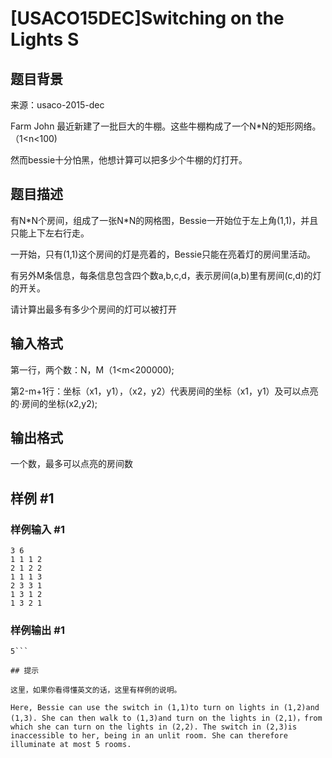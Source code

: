 # [USACO15DEC]Switching on the Lights S

## 题目背景

来源：usaco-2015-dec

Farm John 最近新建了一批巨大的牛棚。这些牛棚构成了一个N\*N的矩形网络。（1<n<100)

然而bessie十分怕黑，他想计算可以把多少个牛棚的灯打开。


## 题目描述

有N\*N个房间，组成了一张N\*N的网格图，Bessie一开始位于左上角(1,1)，并且只能上下左右行走。


一开始，只有(1,1)这个房间的灯是亮着的，Bessie只能在亮着灯的房间里活动。


有另外M条信息，每条信息包含四个数a,b,c,d，表示房间(a,b)里有房间(c,d)的灯的开关。


请计算出最多有多少个房间的灯可以被打开


## 输入格式

第一行，两个数：N，M（1<m<200000);

第2-m+1行：坐标（x1，y1），（x2，y2）代表房间的坐标（x1，y1）及可以点亮的·房间的坐标(x2,y2);


## 输出格式

一个数，最多可以点亮的房间数


## 样例 #1

### 样例输入 #1
```
3 6
1 1 1 2
2 1 2 2
1 1 1 3
2 3 3 1
1 3 1 2
1 3 2 1
```

### 样例输出 #1

```
5```

## 提示

这里，如果你看得懂英文的话，这里有样例的说明。

Here, Bessie can use the switch in (1,1)to turn on lights in (1,2)and (1,3). She can then walk to (1,3)and turn on the lights in (2,1)，from which she can turn on the lights in (2,2). The switch in (2,3)is inaccessible to her, being in an unlit room. She can therefore illuminate at most 5 rooms.

